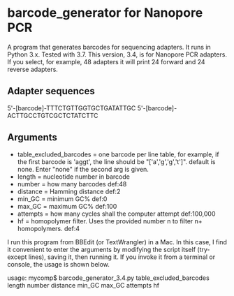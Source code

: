 # barcode_generator for Nanopore PCR
A program that generates barcodes for sequencing adapters. It runs in Python 3.x. Tested with 3.7.
This version, 3.4, is for Nanopore PCR adapters. If you select, for example, 48 adapters it will print 
24 forward and 24 reverse adapters. 

## Adapter sequences
5'-[barcode]-TTTCTGTTGGTGCTGATATTGC
5'-[barcode]-ACTTGCCTGTCGCTCTATCTTC

## Arguments
* table_excluded_barcodes = one barcode per line table, for example, if the first barcode is 'aggt', the line
should be "['a','g','g','t']". default is none. Enter "none" if the second arg is given. 
* length = nucleotide number in barcode 
* number = how many barcodes def:48
* distance = Hamming distance def:2
* min_GC = minimum GC% def:0
* max_GC = maximum GC% def:100
* attempts = how many cycles shall the computer attempt def:100,000
* hf = homopolymer filter. Uses the provided number n to filter n+ homopolymers. def:4

I run this program from BBEdit (or TextWrangler) in a Mac. In this case, I find it convenient to enter the arguments
by modifying the script itself (try-except lines), saving it, then running it. If you invoke it from a terminal or console, the usage is shown below.  

usage: mycomp$ barcode_generator_3.4.py table_excluded_barcodes length number distance min_GC max_GC attempts hf

